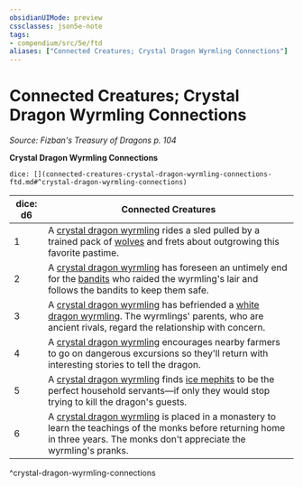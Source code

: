 ```yaml
---
obsidianUIMode: preview
cssclasses: json5e-note
tags:
- compendium/src/5e/ftd
aliases: ["Connected Creatures; Crystal Dragon Wyrmling Connections"]
---
```

# Connected Creatures; Crystal Dragon Wyrmling Connections
*Source: Fizban's Treasury of Dragons p. 104* 

**Crystal Dragon Wyrmling Connections**

`dice: [](connected-creatures-crystal-dragon-wyrmling-connections-ftd.md#^crystal-dragon-wyrmling-connections)`

| dice: d6 | Connected Creatures |
|----------|---------------------|
| 1 | A [crystal dragon wyrmling](/2-Mechanics/CLI/bestiary/dragon/crystal-dragon-wyrmling-ftd.md) rides a sled pulled by a trained pack of [wolves](/2-Mechanics/CLI/bestiary/beast/wolf.md) and frets about outgrowing this favorite pastime. |
| 2 | A [crystal dragon wyrmling](/2-Mechanics/CLI/bestiary/dragon/crystal-dragon-wyrmling-ftd.md) has foreseen an untimely end for the [bandits](/2-Mechanics/CLI/bestiary/humanoid/bandit.md) who raided the wyrmling's lair and follows the bandits to keep them safe. |
| 3 | A [crystal dragon wyrmling](/2-Mechanics/CLI/bestiary/dragon/crystal-dragon-wyrmling-ftd.md) has befriended a [white dragon wyrmling](/2-Mechanics/CLI/bestiary/dragon/white-dragon-wyrmling.md). The wyrmlings' parents, who are ancient rivals, regard the relationship with concern. |
| 4 | A [crystal dragon wyrmling](/2-Mechanics/CLI/bestiary/dragon/crystal-dragon-wyrmling-ftd.md) encourages nearby farmers to go on dangerous excursions so they'll return with interesting stories to tell the dragon. |
| 5 | A [crystal dragon wyrmling](/2-Mechanics/CLI/bestiary/dragon/crystal-dragon-wyrmling-ftd.md) finds [ice mephits](/2-Mechanics/CLI/bestiary/elemental/ice-mephit.md) to be the perfect household servants—if only they would stop trying to kill the dragon's guests. |
| 6 | A [crystal dragon wyrmling](/2-Mechanics/CLI/bestiary/dragon/crystal-dragon-wyrmling-ftd.md) is placed in a monastery to learn the teachings of the monks before returning home in three years. The monks don't appreciate the wyrmling's pranks. |
^crystal-dragon-wyrmling-connections